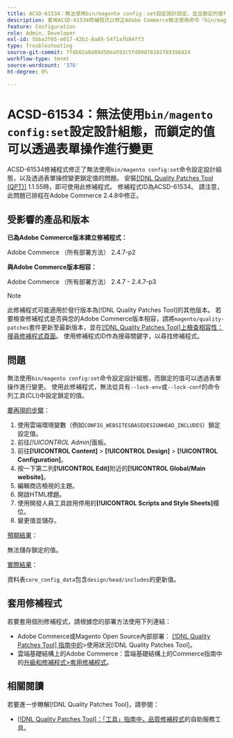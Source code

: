 ```yaml
---
title: ACSD-61534：無法使用bin/magento config：set設定設計設定，並且鎖定的值可以透過表單操作進行更改
description: 套用ACSD-61534修補程式以修正Adobe Commerce無法使用命令「bin/magento config：set」設定設計設定，且鎖定值可透過表單操控進行變更的問題。
feature: Configuration
role: Admin, Developer
exl-id: 5bba3f05-e017-42b2-8a89-5471afb84ff3
type: Troubleshooting
source-git-commit: 7fdb02a6d89d50ea593c5fd99d78101f89198424
workflow-type: tm+mt
source-wordcount: '376'
ht-degree: 0%

---
```


# ACSD-61534：無法使用`bin/magento config:set`設定設計組態，而鎖定的值可以透過表單操作進行變更

ACSD-61534修補程式修正了無法使用`bin/magento config:set`命令設定設計組態，以及透過表單操控變更鎖定值的問題。 安裝[[!DNL Quality Patches Tool (QPT)]](/help/tools/quality-patches-tool/quality-patches-tool-to-self-serve-quality-patches.md) 1.1.55時，即可使用此修補程式。 修補程式ID為ACSD-61534。 請注意，此問題已排程在Adobe Commerce 2.4.8中修正。

## 受影響的產品和版本

**已為Adobe Commerce版本建立修補程式：**

Adobe Commerce （所有部署方法） 2.4.7-p2

**與Adobe Commerce版本相容：**

Adobe Commerce （所有部署方法） 2.4.7 - 2.4.7-p3

>[!NOTE]
>
>此修補程式可能適用於發行版本為[!DNL Quality Patches Tool]的其他版本。 若要檢查修補程式是否與您的Adobe Commerce版本相容，請將`magento/quality-patches`套件更新至最新版本，並在[[!DNL Quality Patches Tool]上檢查相容性：搜尋修補程式頁面](https://experienceleague.adobe.com/tools/commerce-quality-patches/index.html)。 使用修補程式ID作為搜尋關鍵字，以尋找修補程式。

## 問題

無法使用`bin/magento config:set`命令設定設計組態，而鎖定的值可以透過表單操作進行變更。 使用此修補程式，無法從具有`--lock-env`或`--lock-conf`的命令列工具(CLI)中設定鎖定的值。

<u>要再現的步驟</u>：

1. 使用雲端環境變數（例如`CONFIG_WEBSITESBASEDESIGNHEAD_INCLUDES`）鎖定設定值。
1. 前往&#x200B;*[!UICONTROL Admin]*&#x200B;面板。
1. 前往&#x200B;**[!UICONTROL Content]** > **[!UICONTROL Design]** > **[!UICONTROL Configuration]**。
1. 按一下第二列&#x200B;**[!UICONTROL Edit]**&#x200B;附近的&#x200B;**[!UICONTROL Global/Main website]**。
1. 編輯商店檢視的主題。
1. 開啟HTML標題。
1. 使用開發人員工具啟用停用的&#x200B;**[!UICONTROL Scripts and Style Sheets]**&#x200B;欄位。
1. 變更值並儲存。

<u>預期結果</u>：

無法儲存鎖定的值。

<u>實際結果</u>：

資料表`core_config_data`包含`design/head/includes`的更新值。

## 套用修補程式

若要套用個別修補程式，請根據您的部署方法使用下列連結：

* Adobe Commerce或Magento Open Source內部部署： [[!DNL Quality Patches Tool] 指南中的](/help/tools/quality-patches-tool/usage.md)>使用狀況[!DNL Quality Patches Tool]。
* 雲端基礎結構上的Adobe Commerce：雲端基礎結構上的Commerce指南中的[升級和修補程式>套用修補程式](https://experienceleague.adobe.com/docs/commerce-cloud-service/user-guide/develop/upgrade/apply-patches.html)。

## 相關閱讀

若要進一步瞭解[!DNL Quality Patches Tool]，請參閱：

* [[!DNL Quality Patches Tool]：「工具」指南中，品質修補程式](/help/tools/quality-patches-tool/quality-patches-tool-to-self-serve-quality-patches.md)的自助服務工具。
